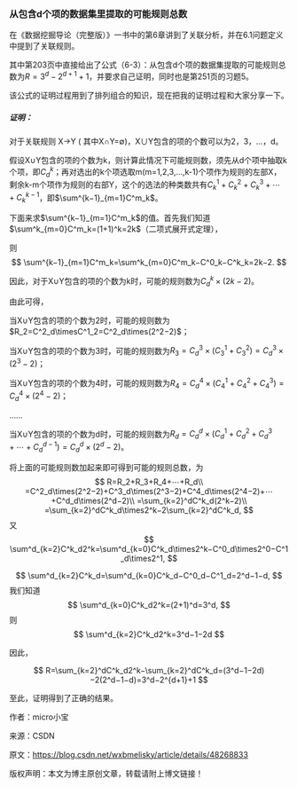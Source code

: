 


### 从包含d个项的数据集里提取的可能规则总数

在《数据挖掘导论（完整版）》一书中的第6章讲到了关联分析，并在6.1问题定义中提到了关联规则。 

其中第203页中直接给出了公式（6-3）：从包含d个项的数据集提取的可能规则总数为$R=3^d−2^{d+1}+1$，并要求自己证明，同时也是第251页的习题5。

该公式的证明过程用到了排列组合的知识，现在把我的证明过程和大家分享一下。

##### 证明：

对于关联规则 X→Y ( 其中X∩Y=∅)，X$\cup$Y包含的项的个数可以为2，3，…，d。

假设X$\cup$Y包含的项的个数为k，则计算此情况下可能规则数，须先从d个项中抽取k个项，即$C^k_d$；再对选出的k个项选取m(m=1,2,3,…,k-1)个项作为规则的左部X，剩余k-m个项作为规则的右部Y，这个的选法的种类数共有$C^1_k+C^2_k+C^3_k+⋯+C^{k−1}_k$，即$\sum^{k−1}_{m=1}C^m_k$。

下面来求$\sum^{k−1}_{m=1}C^m_k​$的值。首先我们知道$\sum^k_{m=0}C^m_k=(1+1)^k=2k​$（二项式展开式定理），

则
$$
\sum^{k−1}_{m=1}C^m_k=\sum^k_{m=0}C^m_k−C^0_k−C^k_k=2k−2.
$$





因此，对于X$\cup$Y包含的项的个数为k时，可能的规则数为$C^k_d\times(2k−2)$。

由此可得，

当X$\cup$Y包含的项的个数为2时，可能的规则数为$R_2=C^2_d\timesC^1_2=C^2_d\times(2^2−2)$；

当X$\cup$Y包含的项的个数为3时，可能的规则数为$R_3=C^3_d\times(C^1_3+C^2_3)=C^3_d\times(2^3−2)$；

当X$\cup$Y包含的项的个数为4时，可能的规则数为$R_4=C^4_d\times(C^1_4+C^2_4+C^3_4)=C^4_d\times(2^4−2)$；

……

当X$\cup$Y包含的项的个数为d时，可能的规则数为$R_d=C^d_d\times(C^1_d+C^2_d+C^3_d+⋯+C^{d-1}_d)=C^d_d\times(2^d−2)$。

将上面的可能规则数加起来即可得到可能的规则总数，为
$$
R=R_2+R_3+R_4+⋯+R_d\\
=C^2_d\times(2^2−2)+C^3_d\times(2^3−2)+C^4_d\times(2^4−2)+⋯+C^d_d\times(2^d−2)\\
=\sum_{k=2}^dC^k_d(2^k−2)\\
=\sum_{k=2}^dC^k_d\times2^k−2\sum_{k=2}^dC^k_d,
$$
又
$$
\sum^d_{k=2}C^k_d2^k=\sum^d_{k=0}C^k_d\times2^k−C^0_d\times2^0−C^1_d\times2^1,
$$

$$
\sum^d_{k=2}C^k_d=\sum^d_{k=0}C^k_d−C^0_d−C^1_d=2^d−1−d,
$$
我们知道
$$
\sum^d_{k=0}C^k_d2^k=(2+1)^d=3^d,
$$
则
$$
\sum^d_{k=2}C^k_d2^k=3^d−1−2d
$$

因此，

$$
R=\sum_{k=2}^dC^k_d2^k−\sum_{k=2}^dC^k_d=(3^d−1−2d)−2(2^d−1−d)=3^d−2^{d+1}+1
$$



至此，证明得到了正确的结果。

作者：micro小宝

来源：CSDN 

原文：https://blog.csdn.net/wxbmelisky/article/details/48268833 

版权声明：本文为博主原创文章，转载请附上博文链接！